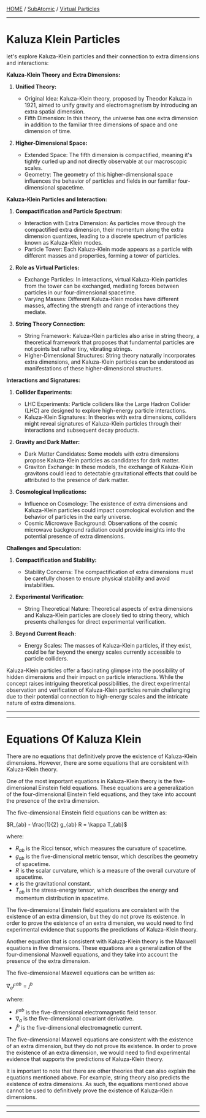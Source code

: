 [HOME](/README.md) / [SubAtomic](/assets/docs/universe/subAtomic/readme.md) / [Virtual Particles](/assets/docs/universe/subAtomic/virtualParticles/readme.md)      

--------------------------      

# Kaluza Klein Particles   

let's explore Kaluza-Klein particles and their connection to extra dimensions and interactions:

**Kaluza-Klein Theory and Extra Dimensions:**

1. **Unified Theory:**
   - Original Idea: Kaluza-Klein theory, proposed by Theodor Kaluza in 1921, aimed to unify gravity and electromagnetism by introducing an extra spatial dimension.
   - Fifth Dimension: In this theory, the universe has one extra dimension in addition to the familiar three dimensions of space and one dimension of time.

2. **Higher-Dimensional Space:**
   - Extended Space: The fifth dimension is compactified, meaning it's tightly curled up and not directly observable at our macroscopic scales.
   - Geometry: The geometry of this higher-dimensional space influences the behavior of particles and fields in our familiar four-dimensional spacetime.

**Kaluza-Klein Particles and Interaction:**

1. **Compactification and Particle Spectrum:**
   - Interaction with Extra Dimension: As particles move through the compactified extra dimension, their momentum along the extra dimension quantizes, leading to a discrete spectrum of particles known as Kaluza-Klein modes.
   - Particle Tower: Each Kaluza-Klein mode appears as a particle with different masses and properties, forming a tower of particles.

2. **Role as Virtual Particles:**
   - Exchange Particles: In interactions, virtual Kaluza-Klein particles from the tower can be exchanged, mediating forces between particles in our four-dimensional spacetime.
   - Varying Masses: Different Kaluza-Klein modes have different masses, affecting the strength and range of interactions they mediate.

3. **String Theory Connection:**
   - String Framework: Kaluza-Klein particles also arise in string theory, a theoretical framework that proposes that fundamental particles are not points but rather tiny, vibrating strings.
   - Higher-Dimensional Structures: String theory naturally incorporates extra dimensions, and Kaluza-Klein particles can be understood as manifestations of these higher-dimensional structures.

**Interactions and Signatures:**

1. **Collider Experiments:**
   - LHC Experiments: Particle colliders like the Large Hadron Collider (LHC) are designed to explore high-energy particle interactions.
   - Kaluza-Klein Signatures: In theories with extra dimensions, colliders might reveal signatures of Kaluza-Klein particles through their interactions and subsequent decay products.

2. **Gravity and Dark Matter:**
   - Dark Matter Candidates: Some models with extra dimensions propose Kaluza-Klein particles as candidates for dark matter.
   - Graviton Exchange: In these models, the exchange of Kaluza-Klein gravitons could lead to detectable gravitational effects that could be attributed to the presence of dark matter.

3. **Cosmological Implications:**
   - Influence on Cosmology: The existence of extra dimensions and Kaluza-Klein particles could impact cosmological evolution and the behavior of particles in the early universe.
   - Cosmic Microwave Background: Observations of the cosmic microwave background radiation could provide insights into the potential presence of extra dimensions.

**Challenges and Speculation:**

1. **Compactification and Stability:**
   - Stability Concerns: The compactification of extra dimensions must be carefully chosen to ensure physical stability and avoid instabilities.

2. **Experimental Verification:**
   - String Theoretical Nature: Theoretical aspects of extra dimensions and Kaluza-Klein particles are closely tied to string theory, which presents challenges for direct experimental verification.

3. **Beyond Current Reach:**
   - Energy Scales: The masses of Kaluza-Klein particles, if they exist, could be far beyond the energy scales currently accessible to particle colliders.

Kaluza-Klein particles offer a fascinating glimpse into the possibility of hidden dimensions and their impact on particle interactions. While the concept raises intriguing theoretical possibilities, the direct experimental observation and verification of Kaluza-Klein particles remain challenging due to their potential connection to high-energy scales and the intricate nature of extra dimensions.


--------------------------       


---------------------------     

# Equations Of Kaluza Klein    

There are no equations that definitively prove the existence of Kaluza-Klein dimensions. However, there are some equations that are consistent with Kaluza-Klein theory.

One of the most important equations in Kaluza-Klein theory is the five-dimensional Einstein field equations. These equations are a generalization of the four-dimensional Einstein field equations, and they take into account the presence of the extra dimension.

The five-dimensional Einstein field equations can be written as:


$R_{ab} - \frac{1}{2} g_{ab} R = \kappa T_{ab}$

where:

* $R_{ab}$ is the Ricci tensor, which measures the curvature of spacetime.
* $g_{ab}$ is the five-dimensional metric tensor, which describes the geometry of spacetime.
* $R$ is the scalar curvature, which is a measure of the overall curvature of spacetime.
* $\kappa$ is the gravitational constant.
* $T_{ab}$ is the stress-energy tensor, which describes the energy and momentum distribution in spacetime.

The five-dimensional Einstein field equations are consistent with the existence of an extra dimension, but they do not prove its existence. In order to prove the existence of an extra dimension, we would need to find experimental evidence that supports the predictions of Kaluza-Klein theory.

Another equation that is consistent with Kaluza-Klein theory is the Maxwell equations in five dimensions. These equations are a generalization of the four-dimensional Maxwell equations, and they take into account the presence of the extra dimension.

The five-dimensional Maxwell equations can be written as:

$\nabla_a F^{ab} = j^b$

where:

* $F^{ab}$ is the five-dimensional electromagnetic field tensor.
* $\nabla_a$ is the five-dimensional covariant derivative.
* $j^b$ is the five-dimensional electromagnetic current.

The five-dimensional Maxwell equations are consistent with the existence of an extra dimension, but they do not prove its existence. In order to prove the existence of an extra dimension, we would need to find experimental evidence that supports the predictions of Kaluza-Klein theory.

It is important to note that there are other theories that can also explain the equations mentioned above. For example, string theory also predicts the existence of extra dimensions. As such, the equations mentioned above cannot be used to definitively prove the existence of Kaluza-Klein dimensions.  

-------------------------      


--------------------------   




